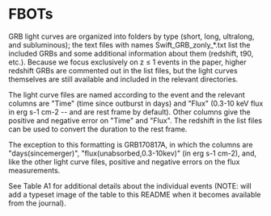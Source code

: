 # FBOTs

GRB light curves are organized into folders by type (short, long, ultralong, and subluminous); the text files with names Swift_GRB_zonly_*.txt list the included GRBs and some additional information about them (redshift, t90, etc.). Because we focus exclusively on z ≤ 1 events in the paper, higher redshift GRBs are commented out in the list files, but the light curves themselves are still available and included in the relevant directories.

The light curve files are named according to the event and the relevant columns are "Time" (time since outburst in days) and "Flux" (0.3-10 keV flux in erg s-1 cm-2 -- and are rest frame by default). Other columns give the positive and negative error on "Time" and "Flux". The redshift in the list files can be used to convert the duration to the rest frame.

The exception to this formatting is GRB170817A, in which the columns are "days(sincemerger)", "flux(unabsorbed,0.3-10kev)" (in erg s-1 cm-2), and, like the other light curve files, positive and negative errors on the flux measurements.

See Table A1 for additional details about the individual events (NOTE: will add a typeset image of the table to this README when it becomes available from the journal).
